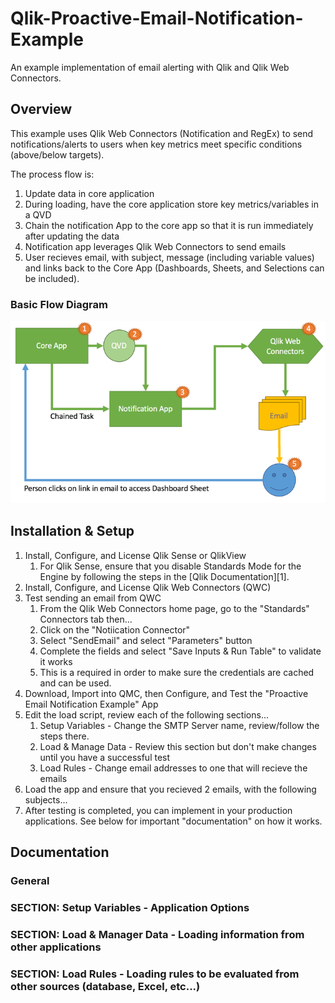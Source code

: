 # Qlik-Proactive-Email-Notification-Example
An example implementation of email alerting with Qlik and Qlik Web Connectors.

## Overview
This example uses Qlik Web Connectors (Notification and RegEx) to send notifications/alerts to users when key metrics meet specific conditions (above/below targets).

The process flow is:
<ol>
<li> Update data in core application
<li> During loading, have the core application store key metrics/variables in a QVD
<li> Chain the notification App to the core app so that it is run immediately after updating the data
<li> Notification app leverages Qlik Web Connectors to send emails
<li> User recieves email, with subject, message (including variable values) and links back to the Core App (Dashboards, Sheets, and Selections can be included).
</ol>

### Basic Flow Diagram
![Alt](/BasicFlow.png "Qlik Proactive Email Notification Basic Flow")


## Installation & Setup
<ol>
<li> Install, Configure, and License Qlik Sense or QlikView
<ol>
<li> For Qlik Sense, ensure that you disable Standards Mode for the Engine by following the steps in the [Qlik Documentation][1].
</ol>
<li> Install, Configure, and License Qlik Web Connectors (QWC)
<li> Test sending an email from QWC
<ol>
<li> From the Qlik Web Connectors home page, go to the "Standards" Connectors tab then...
<li> Click on the "Notiication Connector"
<li> Select "SendEmail" and select "Parameters" button
<li> Complete the fields and select "Save Inputs & Run Table" to validate it works
<li> This is a required in order to make sure the credentials are cached and can be used.
</ol>
<li> Download, Import into QMC, then Configure, and Test the "Proactive Email Notification Example" App
<li> Edit the load script, review each of the following sections...
<ol>
<li> Setup Variables - Change the SMTP Server name, review/follow the steps there.
<li> Load & Manage Data - Review this section but don't make changes until you have a successful test
<li> Load Rules - Change email addresses to one that will recieve the emails
</ol>
<li> Load the app and ensure that you recieved 2 emails, with the following subjects...
<li> After testing is completed, you can implement in your production applications. See below for important "documentation" on how it works.
</ol>

## Documentation
### General

### SECTION: Setup Variables - Application Options

### SECTION: Load & Manager Data - Loading information from other applications

### SECTION: Load Rules - Loading rules to be evaluated from other sources (database, Excel, etc...)




[1]: http://help.qlik.com/en-US/sense/Subsystems/Hub/Content/LoadData/disable-standard-mode.htm "Disable Standards Mode"
